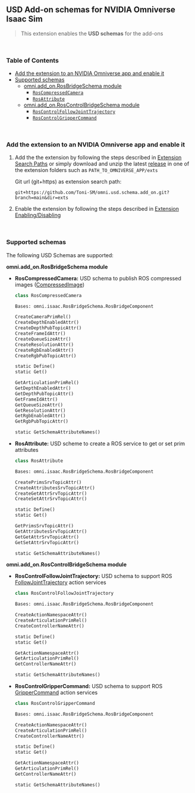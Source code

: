## USD Add-on schemas for NVIDIA Omniverse Isaac Sim

> This extension enables the **USD schemas** for the add-ons

<br>

### Table of Contents

- [Add the extension to an NVIDIA Omniverse app and enable it](#extension)
- [Supported schemas](#schemas)
  - [omni.add_on.RosBridgeSchema module](#RosBridgeSchema)
    - [```RosCompressedCamera```](#RosCompressedCamera)
    - [```RosAttribute```](#RosAttribute)
  - [omni.add_on.RosControlBridgeSchema module](#RosControlBridgeSchema)
    - [```RosControlFollowJointTrajectory```](#RosControlFollowJointTrajectory)
    - [```RosControlGripperCommand```](#RosControlGripperCommand)

<br>

<a name="extension"></a>
### Add the extension to an NVIDIA Omniverse app and enable it

1. Add the the extension by following the steps described in [Extension Search Paths](https://docs.omniverse.nvidia.com/py/kit/docs/guide/extensions.html#extension-search-paths) or simply download and unzip the latest [release](https://github.com/Toni-SM/omni.usd.schema.add_on/releases) in one of the extension folders such as ```PATH_TO_OMNIVERSE_APP/exts```

    Git url (git+https) as extension search path: 
    
    ```
    git+https://github.com/Toni-SM/omni.usd.schema.add_on.git?branch=main&dir=exts
    ```

2. Enable the extension by following the steps described in [Extension Enabling/Disabling](https://docs.omniverse.nvidia.com/py/kit/docs/guide/extensions.html#extension-enabling-disabling)

<br>

<a name="schemas"></a>
### Supported schemas

The following USD Schemas are supported:

<a name="RosBridgeSchema"></a>
**omni.add_on.RosBridgeSchema module**

<a name="RosCompressedCamera"></a>
* **RosCompressedCamera:** USD schema to publish ROS compressed images ([CompressedImage](https://docs.ros.org/en/api/sensor_msgs/html/msg/CompressedImage.html))
    
    ```python
    class RosCompressedCamera

    Bases: omni.isaac.RosBridgeSchema.RosBridgeComponent

    CreateCameraPrimRel()
    CreateDepthEnabledAttr()
    CreateDepthPubTopicAttr()
    CreateFrameIdAttr()
    CreateQueueSizeAttr()
    CreateResolutionAttr()
    CreateRgbEnabledAttr()
    CreateRgbPubTopicAttr()

    static Define()
    static Get()

    GetArticulationPrimRel()
    GetDepthEnabledAttr()
    GetDepthPubTopicAttr()
    GetFrameIdAttr()
    GetQueueSizeAttr()
    GetResolutionAttr()
    GetRgbEnabledAttr()
    GetRgbPubTopicAttr()

    static GetSchemaAttributeNames()
    ```

<a name="RosAttribute"></a>
* **RosAttribute:** USD scheme to create a ROS service to get or set prim attributes
    
    ```python
    class RosAttribute

    Bases: omni.isaac.RosBridgeSchema.RosBridgeComponent

    CreatePrimsSrvTopicAttr()
    CreateAttributesSrvTopicAttr()
    CreateGetAttrSrvTopicAttr()
    CreateSetAttrSrvTopicAttr()

    static Define()
    static Get()

    GetPrimsSrvTopicAttr()
    GetAttributesSrvTopicAttr()
    GetGetAttrSrvTopicAttr()
    GetSetAttrSrvTopicAttr()

    static GetSchemaAttributeNames()
    ```

<a name="RosControlBridgeSchema"></a>
**omni.add_on.RosControlBridgeSchema module**

<a name="RosControlFollowJointTrajectory"></a>
* **RosControlFollowJointTrajectory:** USD schema to support ROS [FollowJointTrajectory](http://docs.ros.org/en/api/control_msgs/html/action/FollowJointTrajectory.html) action services
    
    ```python
    class RosControlFollowJointTrajectory

    Bases: omni.isaac.RosBridgeSchema.RosBridgeComponent

    CreateActionNamespaceAttr()
    CreateArticulationPrimRel()
    CreateControllerNameAttr()
    
    static Define()
    static Get()
    
    GetActionNamespaceAttr()
    GetArticulationPrimRel()
    GetControllerNameAttr()

    static GetSchemaAttributeNames()
    ```

<a name="RosControlGripperCommand"></a>
* **RosControlGripperCommand:** USD schema to support ROS [GripperCommand](http://docs.ros.org/en/api/control_msgs/html/action/GripperCommand.html) action services
    
    ```python
    class RosControlGripperCommand

    Bases: omni.isaac.RosBridgeSchema.RosBridgeComponent

    CreateActionNamespaceAttr()
    CreateArticulationPrimRel()
    CreateControllerNameAttr()
    
    static Define()
    static Get()
    
    GetActionNamespaceAttr()
    GetArticulationPrimRel()
    GetControllerNameAttr()

    static GetSchemaAttributeNames()
    ```
